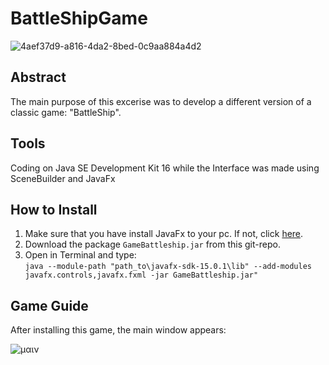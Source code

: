 # BattleShipGame

![4aef37d9-a816-4da2-8bed-0c9aa884a4d2](https://user-images.githubusercontent.com/50829499/111379192-82fbc600-86ab-11eb-8eeb-d5f25808062e.png)

## Abstract

The main purpose of this excerise was to develop a different version of a classic game: "BattleShip". 

## Tools

Coding on Java SE Development Kit 16 while the Interface was made using SceneBuilder and JavaFx

## How to Install 

1. Make sure that you have install JavaFx to your pc. If not, click [here](https://openjfx.io/openjfx-docs/#install-javafx).
2. Download the package `GameBattleship.jar` from this git-repo.
3. Open in Terminal and type: <br/>
`java --module-path "path_to\javafx-sdk-15.0.1\lib" --add-modules javafx.controls,javafx.fxml -jar GameBattleship.jar"`

## Game Guide

After installing this game, the main window appears:


![μαιν](https://user-images.githubusercontent.com/50829499/111381913-04a12300-86af-11eb-9199-023cf5e8bf0c.png)
